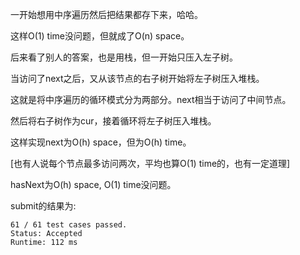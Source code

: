 一开始想用中序遍历然后把结果都存下来，哈哈。

这样O(1) time没问题，但就成了O(n) space。

后来看了别人的答案，也是用栈，但一开始只压入左子树。

当访问了next之后，又从该节点的右子树开始将左子树压入堆栈。

这就是将中序遍历的循环模式分为两部分。next相当于访问了中间节点。

然后将右子树作为cur，接着循环将左子树压入堆栈。

这样实现next为O(h) space，但为O(h) time。

[也有人说每个节点最多访问两次，平均也算O(1) time的，也有一定道理]

hasNext为O(h) space, O(1) time没问题。

submit的结果为:
```
61 / 61 test cases passed.
Status: Accepted
Runtime: 112 ms
```

